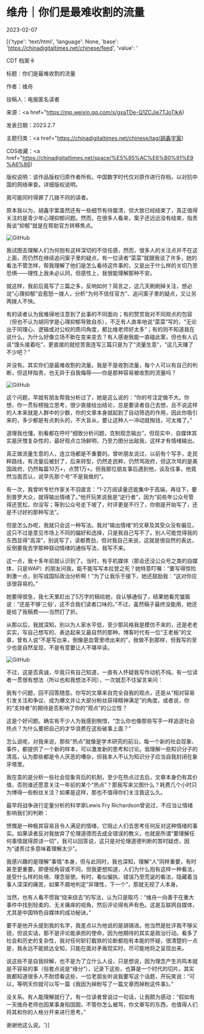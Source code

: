 # 维舟｜你们是最难收割的流量

2023-02-07

[{'type': 'text/html', 'language': None, 'base': 'https://chinadigitaltimes.net/chinese/feed', 'value': '

CDT 档案卡

标题：你们是最难收割的流量

作者：维舟

投稿人：电报匿名读者

来源：<a href="https://mp.weixin.qq.com/s/gxaTDe-Q1ZCJie7TJoTlkA)

发表日期：2023.2.7

主题归类：<a href="https://chinadigitaltimes.net/chinese/tag/胡鑫宇案)

CDS收藏：<a href="https://chinadigitaltimes.net/space/%E5%85%AC%E6%B0%91%E9%A6%86)

版权说明：该作品版权归原作者所有。中国数字时代仅对原作进行存档，以对抗中国的网络审查。详细版权说明。





我可能同时得罪了几拨不同的读者。

原本我以为，胡鑫宇案虽然还有一些细节有待厘清，但大致已经结束了，真正值得关注的是青少年心理抑郁问题。然而，在很多人看来，案子还远远没有结束，指责我谈“抑郁”就是在帮助官方转移焦点。

![GitHub](https://chinadigitaltimes.net/chinese/files/2023/02/image-1675760509763.png)

我试图去理解人们为何抱有这样深切的不信任感，然而，很多人的关注点并不在这上面，而仍然在继续追问案子里的疑点，有一位读者“菜菜”就跟我谈了许多，她的看法不管怎样，帮我理解了他们是怎么看待这件事的，又是出于什么样的关切乃至恐惧——理性上我未必认同，但感性上，我很能理解那种不安。

就这样，我前后竟写了三篇之多，反响如何？简言之，这几天刷刷掉关注，想必说“心理抑郁”会惹怒一拨人，分析“为何不信任官方”、追问案子里的疑点，又让另两拨人不快。

有的读者认为我难得地注意到了此事的不同面向；有的赞赏我对不同观点的包容（但也不认为胡同学是心理抑郁导致自杀），不乏有人直率地说“菜菜”写的，“无论出于同理心、逻辑或对公权的质问角度，都比维老师好太多”；有的则不知道我在说什么，为什么好像立场不断在变来变去？有人感谢我能一直碰此案，但也有人讥讽“馒头接着吃”，更直接的就挖苦我连写三篇只是为了“流量生意”，“这几天赚了不少吧？”

并没有。其实你们是最难收割的流量。我是不是收割流量，每个人可以有自己的判断，但这样指责，也无异于自我侮辱——你是那种容易被收割的流量吗？

![GitHub](https://chinadigitaltimes.net/chinese/files/2023/02/post-692736-63e22737d8e6b.)

这个问题，早就有朋友帮我分析过了，她是这么说的：“你的号注定做不大。你想，你一贯标榜独立思考，很少直接给出结论，总是要读者自己去想，且不说这样的人本来就是人群中的少数，你的文章本身就起到了自动筛选的作用，因此你吸引来的，多少都是有点刺头的，不大盲从，要让这种人一冲动就掏钱，可太难了。”

道理我也懂。别看都在呼吁“细致分析问题，克制观念输出”，但现实中，自媒体其实是厌憎复杂性的，最好观点立场鲜明，乃至力图分出敌我，这样才有情绪输出。

真正做流量生意的人，连立场都是不重要的。曾听朋友说过，以前有个写手，走民粹路线，有流量后被封了，后来转型，仍然走民粹，仍然骂政府，但这次骂的是美国政府，仍然每篇10万+，点赞1万+。但我那位朋友事后遇到他，谈及往事，他竟然当面否认，说早先那个号“不是我做的”。

有一次，我曾听专栏作家关不羽直言：“1-2万阅读量还能集中于高端，再往下，要到普罗大众，就得输出情绪了。”他开玩笑说我是“逆行者”，因为“前些年公众号管得还宽松，你没写；等到公众号走下坡了，时评更是不行了，你倒是开始写了，还是不讨好的那种写法”。

但是怎么办呢，我就只会这一种写法。我对“输出情绪”的文章及其受众没有偏见，这只不过是意见市场上不同的偏好和选择，只是我自己写不了。别人可能觉得我的东西显得“高深”，别说写了，读都费劲，但对我自己来说，这就是很自然的表达，反倒要我去学那种鼓动情绪的通俗写法，我写不来。

这一点，我十多年前就认识到了。当时，有手机媒体（那会还没公众号之类的自媒体，只是WAP）的朋友问我，能不能写写本拉登之死？她特意叮嘱：“要写得惊险刺激一点，别写成国际政治分析啊！”为了让我乐于接下，她还鼓励我：“这对你应该很容易的。”

她要得很急，我七天里赶出了5万字的稿给她，自认够通俗了，结果她看完皱眉说：“还是不够‘三俗’，这不合我们读者口味的。”不过，虽然稿子最终没能用，她还是给了我稿费——当然打了折。

从那以后，我就深知，别以为人家水平低，至少那风格我是模仿不来的，还是老老实实，写自己想写的、表达起来又最自然的那种。博客时代有一位“王老板”的文章，曾有人说“不是写出来，倒像是血管里喷出来的”，我做不到那样，但我写的至少也是自然呈现，不是有意要让人不堪卒读。

![GitHub](https://chinadigitaltimes.net/chinese/files/2023/02/post-692736-63e22737e397b.)

不过，这是否真诚，毕竟只有自己知道，一直有人怀疑我写作动机不纯。有一位读者一贯很有想法（所以也和我想法不同），一次就忍不住留言来问：



我有个问题，回不回答随意。你写的文章来自完全自我的观点，还是从“相对容易引发关注和争议、成为爆文并让大部分粉丝获得精神满足”的角度，或者说，你的“支持者”的期待是否影响了你的“观点”的公立性？



这是个好问题。确实有不少人为我感到惋惜，“怎么你也像那些写手一样追逐社会热点？为什么要把自己的才华浪费在这些破事上面？”

怎么说呢，对我来说，那些“热点”就像是学术研究的前沿，每一个新的社会现象、事件，都提供了一个新的样本，可以激发新的思考和讨论。我理解一些知识分子的清高，认为那些都是令人厌恶的嘈杂，但我本人不认为知识分子应当自我封闭在象牙塔里。

我在意的是分析一些社会现象背后的机制，至少在热点过去后，文章本身仍有其价值，否则谁还愿意关注一年前的某个“热点”？那我写来又图什么？耗费几个小时只为博得一些粉丝关注？如果是这样，那也不值得你们关注我这么久。

最早将战争进行定量分析的科学家Lewis Fry Richardson曾说过，不应当让情绪影响我们的判断：



愤慨是一种极其容易且令人满足的情绪，它阻止人们去思考任何反对这种情绪的事实。如果读者反对我放弃了伦理道德而去成全错误的教义，也就是所谓“要理解任何事情就得原谅一切”，我可以回答说，这只是对伦理道德判断的暂时疑虑，因为“谴责过多意味着理解太少”。



我感兴趣的是理解“事情”本身，但与此同时，我也深知，理解“人”同样重要，有时甚至更重要。即便视角容或不同，但我更想知道，人们为什么抱有这样一种看法，是受什么样的处境、理念驱使。有时，看似偏执、错误乃至荒诞的看法，隐藏着当事人深深的痛苦，如果不屑地判定“非理性，下一个”，那就无视了人本身。

当然，也有人看不惯我“绕来绕去”的写法，认为只是取巧：“维舟一向善于在重大事件中找到轻柔的、无关痛痒的视角，然后评论得有声有色。这是互联网自媒体，尤其是中国特色自媒体的成功秘诀。”

要不是他开头提到我的名字，我差点以为他说的是胡锡进。他当然是批评我不够尖锐，但说实话，那不是评论能承担的使命，因为他期待的其实是政治行动。看多了社会和历史的复杂性，我对任何斩钉截铁的论断都抱有本能的怀疑，很清楚的一点是，我永远不能抵达全知，只能在面对矛盾现实时，尽可能地将之呈现出来。

说这些不是自我辩解，也不是为了立什么人设，只是想说，因为理念产生共鸣本就是不容易的事（俗套点说是“缘分”），记录下这些，也算是一个时代的切片。其实我都知道很多人不耐烦看这些，一位老朋友听说我要写这个话题，开玩笑说：“可以，等明天你就可以写一篇《我因为掉粉写了一篇文章而掉粉这件事》。”

没关系。有人能理解就行了。有一位读者曾说过一句话，让我颇为感动：“假如有一天维舟老师也因某事身陷囹圄，不管你怎么被骂，你文章写的东西，也值得人们将其和你的人格分开来进行思考。”

谢谢他这么说。'}]